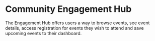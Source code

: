 # Community Engagement Hub
The Engagement Hub offers users a way to browse events, see event details, access registration for events they wish to attend and save upcoming events to their dashboard.
